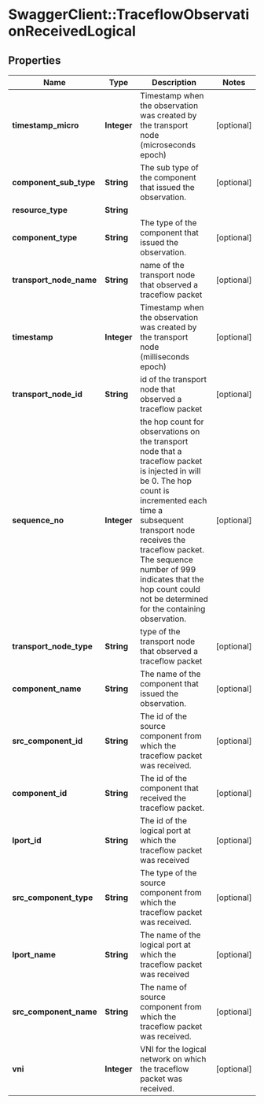 # SwaggerClient::TraceflowObservationReceivedLogical

## Properties
Name | Type | Description | Notes
------------ | ------------- | ------------- | -------------
**timestamp_micro** | **Integer** | Timestamp when the observation was created by the transport node (microseconds epoch) | [optional] 
**component_sub_type** | **String** | The sub type of the component that issued the observation. | [optional] 
**resource_type** | **String** |  | 
**component_type** | **String** | The type of the component that issued the observation. | [optional] 
**transport_node_name** | **String** | name of the transport node that observed a traceflow packet | [optional] 
**timestamp** | **Integer** | Timestamp when the observation was created by the transport node (milliseconds epoch) | [optional] 
**transport_node_id** | **String** | id of the transport node that observed a traceflow packet | [optional] 
**sequence_no** | **Integer** | the hop count for observations on the transport node that a traceflow packet is injected in will be 0. The hop count is incremented each time a subsequent transport node receives the traceflow packet. The sequence number of 999 indicates that the hop count could not be determined for the containing observation. | [optional] 
**transport_node_type** | **String** | type of the transport node that observed a traceflow packet | [optional] 
**component_name** | **String** | The name of the component that issued the observation. | [optional] 
**src_component_id** | **String** | The id of the source component from which the traceflow packet was received. | [optional] 
**component_id** | **String** | The id of the component that received the traceflow packet. | [optional] 
**lport_id** | **String** | The id of the logical port at which the traceflow packet was received | [optional] 
**src_component_type** | **String** | The type of the source component from which the traceflow packet was received. | [optional] 
**lport_name** | **String** | The name of the logical port at which the traceflow packet was received | [optional] 
**src_component_name** | **String** | The name of source component from which the traceflow packet was received. | [optional] 
**vni** | **Integer** | VNI for the logical network on which the traceflow packet was received. | [optional] 


